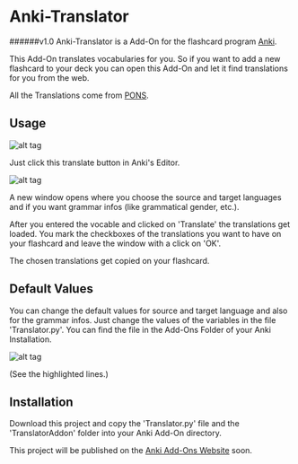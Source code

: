 # Anki-Translator
######v1.0
Anki-Translator is a Add-On for the flashcard program [Anki](http://ankisrs.net/).

This Add-On translates vocabularies for you. So if you want to add a new flashcard to your deck you can open this Add-On 
and let it find translations for you from the web.

All the Translations come from [PONS](http://en.pons.com/).

## Usage
![alt tag](https://raw.githubusercontent.com/jannewulf/Anki-Translator/dev/docs/Button.png)

Just click this translate button in Anki's Editor. 

![alt tag](https://raw.githubusercontent.com/jannewulf/Anki-Translator/dev/docs/translated-tree.png)

A new window opens where you choose the source and target languages and if you want grammar infos (like grammatical
gender, etc.).

After you entered the vocable and clicked on 'Translate' the translations get loaded. You mark the checkboxes of the 
translations you want to have on your flashcard and leave the window with a click on 'OK'.

The chosen translations get copied on your flashcard.

## Default Values
You can change the default values for source and target language and also for the grammar infos. Just change the values 
of the variables in the file 'Translator.py'. You can find the file in the Add-Ons Folder of your Anki Installation.

![alt tag](https://raw.githubusercontent.com/jannewulf/Anki-Translator/dev/docs/settings.png)

(See the highlighted lines.)

## Installation
Download this project and copy the 'Translator.py' file and the 'TranslatorAddon' folder into your Anki Add-On directory.

This project will be published on the [Anki Add-Ons Website](https://ankiweb.net/shared/addons/) soon.
